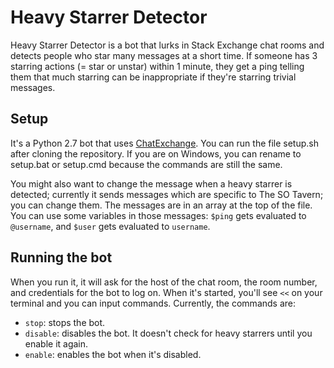 # Heavy Starrer Detector #

Heavy Starrer Detector is a bot that lurks in Stack Exchange chat rooms and detects people who star many messages at a short time. If someone has 3 starring actions (= star or unstar) within 1 minute, they get a ping telling them that much starring can be inappropriate if they're starring trivial messages.

## Setup ##

It's a Python 2.7 bot that uses [ChatExchange](https://github.com/Manishearth/ChatExchange). You can run the file setup.sh after cloning the repository. If you are on Windows, you can rename to setup.bat or setup.cmd because the commands are still the same.

You might also want to change the message when a heavy starrer is detected; currently it sends messages which are specific to The SO Tavern; you can change them. The messages are in an array at the top of the file. You can use some variables in those messages: `$ping` gets evaluated to `@username`, and `$user` gets evaluated to `username`.

## Running the bot ##

When you run it, it will ask for the host of the chat room, the room number, and credentials for the bot to log on. When it's started, you'll see `<<` on your terminal and you can input commands. Currently, the commands are:

 - `stop`: stops the bot.
 - `disable`: disables the bot. It doesn't check for heavy starrers until you enable it again.
 - `enable`: enables the bot when it's disabled.
